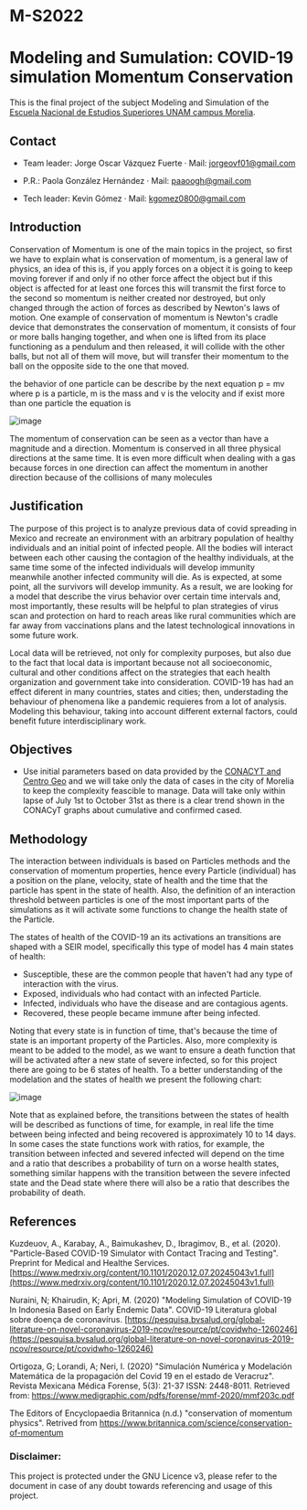 # M-S2022
# Modeling and Sumulation: COVID-19 simulation Momentum Conservation
This is the final project of the subject Modeling and Simulation of the [Escuela Nacional de Estudios Superiores UNAM campus Morelia](https://www.enesmorelia.unam.mx/).

## Contact

- Team leader: Jorge Oscar Vázquez Fuerte 
     · Mail: jorgeovf01@gmail.com 
     
- P.R.: Paola González Hernández
     · Mail: paaoogh@gmail.com

- Tech leader: Kevin Gómez 
     · Mail: kgomez0800@gmail.com
     


## Introduction

Conservation of Momentum is one of the main topics in the project, so first we have to explain what is conservation of momentum, is a general law of physics, an idea of this is, if you apply forces on a object it is going to keep moving forever if and only if no other force affect the object but if this object is affected for at least one forces this will transmit the first force to the second so momentum is neither created nor destroyed, but only changed through the action of forces as described by Newton's laws of motion.
One example of conservation of momentum is Newton's cradle device that demonstrates the conservation of momentum, it consists of four or more balls hanging together, and when one is lifted from its place functioning as a pendulum and then released, it will collide with the other balls, but not all of them will move, but will transfer their momentum to the ball on the opposite side to the one that moved.

the behavior of one particle can be describe by the next equation p = mv where p is a particle, m is the mass and v is the velocity and if exist more than one particle the equation is  

![image](https://user-images.githubusercontent.com/79944448/146283321-2b0f55a3-bd9d-41d0-a257-92d761413ddb.png) 

The momentum of conservation can be seen as a vector than have a magnitude and a direction. Momentum is conserved in all three physical directions at the same time. It is even more difficult when dealing with a gas because forces in one direction can affect the momentum in another direction because of the collisions of many molecules





## Justification

The purpose of this project is to analyze previous data of covid spreading in Mexico and recreate an environment with an arbitrary population of healthy individuals and an initial point of infected people. All the bodies will interact between each other causing the contagion of the healthy individuals, at the same time some of the infected individuals will develop immunity meanwhile another infected community will die. As is expected, at some point, all the survivors will develop immunity.  As a result, we are looking for a model that describe the virus behavior over certain time intervals and, most importantly, these results will be helpful to plan strategies of virus scan and protection on hard to reach areas like rural communities which are far away from vaccinations plans and the latest technological innovations in some future work.

Local data will be retrieved, not only for complexity purposes, but also due to the fact that local data is important because not all socioeconomic, cultural and other conditions affect on the strategies that each health organization and government take into consideration. COVID-19 has had an effect diferent in many countries, states and cities; then, understading the behaviour of phenomena like a pandemic requieres from a lot of analysis. Modeling this behaviour, taking into account different external factors, could benefit future interdisciplinary work.

## Objectives

* Use initial parameters based on data provided by the [CONACYT and Centro Geo](https://datos.covid-19.conacyt.mx/) and we will take only the data of cases in the city of Morelia to keep the complexity feascible to manage. Data will take only within lapse of July 1st to October 31st as there is a clear trend shown in the CONACyT graphs about cumulative and confirmed cased.



## Methodology

The interaction between individuals is based on Particles methods and the conservation of momentum properties, hence every Particle (individual) has a position on the plane, velocity, state of health and the time that the particle has spent in the state of health. Also, the definition of an interaction threshold between particles is one of the most important parts of the simulations as it will activate some functions to change the health state of the Particle.

The states of health of the COVID-19 an its activations  an transitions are shaped with a SEIR model, specifically this type of model has 4 main states of health:
* Susceptible, these are the common people that haven't had any type of interaction with the virus.
* Exposed, individuals who had contact with an infected Particle.
* Infected, individuals who have the disease and are contagious agents.
* Recovered, these people became immune after being infected.

Noting that every state is in function of time, that's because the time of state is an important property of the Particles. Also, more complexity is meant to be added to the model, as we want to ensure a death function that will be activated after a new state of severe infected, so for this project there are going to be 6 states of health. To a better understanding of the modelation and the states of health we present the following chart:

![image](https://i.ibb.co/m0Vwpjm/seir-diagram.png)

Note that as explained before, the transitions between the states of health will be described as functions of time, for example, in real life the time between being infected and being recovered is approximately 10 to 14 days.  In some cases the state functions work with ratios, for example, the transition between infected and severed infected will depend on the time and a ratio that describes a probability of turn on a worse health states, something similar happens with the transition between the severe infected state and the Dead state where there will also be a ratio that describes the probability of death.

## References
Kuzdeuov, A., Karabay, A., Baimukashev, D., Ibragimov, B., et al. (2020). "Particle-Based COVID-19 Simulator with Contact Tracing and Testing". Preprint for Medical and Healthe Services. [https://www.medrxiv.org/content/10.1101/2020.12.07.20245043v1.full](https://www.medrxiv.org/content/10.1101/2020.12.07.20245043v1.full)


Nuraini, N; Khairudin, K; Apri, M. (2020) "Modeling Simulation of COVID-19 In Indonesia Based on Early Endemic Data". COVID-19 Literatura global sobre doença de coronavírus. [https://pesquisa.bvsalud.org/global-literature-on-novel-coronavirus-2019-ncov/resource/pt/covidwho-1260246](https://pesquisa.bvsalud.org/global-literature-on-novel-coronavirus-2019-ncov/resource/pt/covidwho-1260246)

Ortigoza, G; Lorandi, A; Neri, I. (2020) "Simulación Numérica y Modelación Matemática de la propagación del Covid 19 en el estado de Veracruz". Revista Mexicana Médica Forense, 5(3): 21-37 ISSN: 2448-8011. Retrieved from: https://www.medigraphic.com/pdfs/forense/mmf-2020/mmf203c.pdf


The Editors of Encyclopaedia Britannica (n.d.) "conservation of momentum physics". Retrived from https://www.britannica.com/science/conservation-of-momentum


### Disclaimer: 
This project is protected under the GNU Licence v3, please refer to the document in case of any doubt towards referencing and usage of this project.
